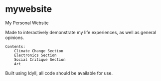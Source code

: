 # mywebsite
My Personal Website

Made to interactively demonstrate my life experiences, as well as general opinions.

	Contents:
		Climate Change Section
		Electronics Section
		Social Critique Section
		Art

Built using Idyll, all code should be available for use.
